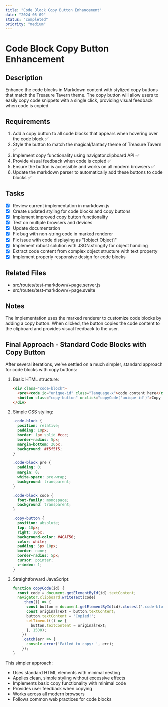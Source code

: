 ```yaml
---
title: "Code Block Copy Button Enhancement"
date: "2024-05-09"
status: "completed"
priority: "medium"
---
```


# Code Block Copy Button Enhancement

## Description
Enhance the code blocks in Markdown content with stylized copy buttons that match the Treasure Tavern theme. The copy button will allow users to easily copy code snippets with a single click, providing visual feedback when code is copied.

## Requirements
1. Add a copy button to all code blocks that appears when hovering over the code block ✅
2. Style the button to match the magical/fantasy theme of Treasure Tavern ✅
3. Implement copy functionality using navigator.clipboard API ✅
4. Provide visual feedback when code is copied ✅
5. Ensure the button is accessible and works on all modern browsers ✅
6. Update the markdown parser to automatically add these buttons to code blocks ✅

## Tasks
- [x] Review current implementation in markdown.js
- [x] Create updated styling for code blocks and copy buttons
- [x] Implement improved copy button functionality
- [x] Test on multiple browsers and devices
- [x] Update documentation
- [x] Fix bug with non-string code in marked renderer
- [x] Fix issue with code displaying as "[object Object]"
- [x] Implement robust solution with JSON.stringify for object handling
- [x] Extract code content from complex object structure with text property
- [x] Implement properly responsive design for code blocks

## Related Files
- src/routes/test-markdown/+page.server.js
- src/routes/test-markdown/+page.svelte

## Notes
The implementation uses the marked renderer to customize code blocks by adding a copy button. When clicked, the button copies the code content to the clipboard and provides visual feedback to the user.

## Final Approach - Standard Code Blocks with Copy Button

After several iterations, we've settled on a much simpler, standard approach for code blocks with copy buttons:

1. Basic HTML structure:
   ```html
   <div class="code-block">
     <pre><code id="unique-id" class="language-x">code content here</code></pre>
     <button class="copy-button" onclick="copyCode('unique-id')">Copy Code</button>
   </div>
   ```

2. Simple CSS styling:
   ```css
   .code-block {
     position: relative;
     padding: 10px;
     border: 1px solid #ccc;
     border-radius: 5px;
     margin-bottom: 20px;
     background: #f5f5f5;
   }

   .code-block pre {
     padding: 0;
     margin: 0;
     white-space: pre-wrap;
     background: transparent;
   }

   .code-block code {
     font-family: monospace;
     background: transparent;
   }

   .copy-button {
     position: absolute;
     top: 10px;
     right: 10px;
     background-color: #4CAF50;
     color: white;
     padding: 5px 10px;
     border: none;
     border-radius: 5px;
     cursor: pointer;
     z-index: 1;
   }
   ```

3. Straightforward JavaScript:
   ```javascript
   function copyCode(id) {
     const code = document.getElementById(id).textContent;
     navigator.clipboard.writeText(code)
       .then(() => {
         const button = document.getElementById(id).closest('.code-block').querySelector('.copy-button');
         const originalText = button.textContent;
         button.textContent = 'Copied!';
         setTimeout(() => {
           button.textContent = originalText;
         }, 1500);
       })
       .catch(err => {
         console.error('Failed to copy: ', err);
       });
   }
   ```

This simpler approach:
- Uses standard HTML elements with minimal nesting
- Applies clean, simple styling without excessive effects
- Implements basic copy functionality with minimal code
- Provides user feedback when copying
- Works across all modern browsers
- Follows common web practices for code blocks